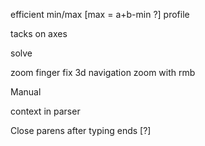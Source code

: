 efficient min/max [max = a+b-min ?]
profile

tacks on axes

solve

zoom finger
fix 3d navigation
    zoom with rmb

Manual

context in parser

Close parens after typing ends [?]
